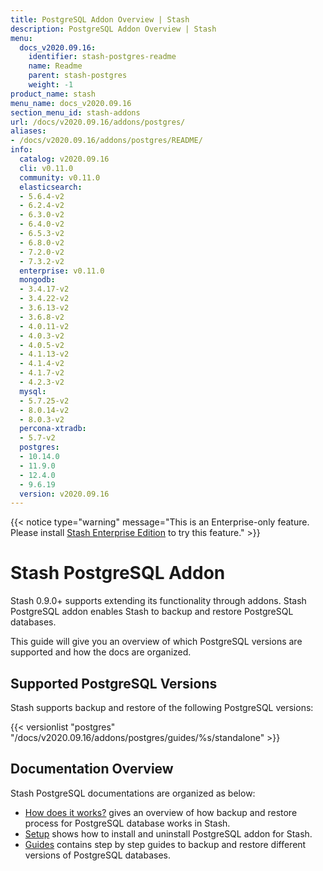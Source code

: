 ```yaml
---
title: PostgreSQL Addon Overview | Stash
description: PostgreSQL Addon Overview | Stash
menu:
  docs_v2020.09.16:
    identifier: stash-postgres-readme
    name: Readme
    parent: stash-postgres
    weight: -1
product_name: stash
menu_name: docs_v2020.09.16
section_menu_id: stash-addons
url: /docs/v2020.09.16/addons/postgres/
aliases:
- /docs/v2020.09.16/addons/postgres/README/
info:
  catalog: v2020.09.16
  cli: v0.11.0
  community: v0.11.0
  elasticsearch:
  - 5.6.4-v2
  - 6.2.4-v2
  - 6.3.0-v2
  - 6.4.0-v2
  - 6.5.3-v2
  - 6.8.0-v2
  - 7.2.0-v2
  - 7.3.2-v2
  enterprise: v0.11.0
  mongodb:
  - 3.4.17-v2
  - 3.4.22-v2
  - 3.6.13-v2
  - 3.6.8-v2
  - 4.0.11-v2
  - 4.0.3-v2
  - 4.0.5-v2
  - 4.1.13-v2
  - 4.1.4-v2
  - 4.1.7-v2
  - 4.2.3-v2
  mysql:
  - 5.7.25-v2
  - 8.0.14-v2
  - 8.0.3-v2
  percona-xtradb:
  - 5.7-v2
  postgres:
  - 10.14.0
  - 11.9.0
  - 12.4.0
  - 9.6.19
  version: v2020.09.16
---
```


{{< notice type="warning" message="This is an Enterprise-only feature. Please install [Stash Enterprise Edition](/docs/v2020.09.16/setup/install/enterprise) to try this feature." >}}

# Stash PostgreSQL Addon

Stash 0.9.0+ supports extending its functionality through addons. Stash PostgreSQL addon enables Stash to backup and restore PostgreSQL databases.

This guide will give you an overview of which PostgreSQL versions are supported and how the docs are organized.

## Supported PostgreSQL Versions

Stash supports backup and restore of the following PostgreSQL versions:

{{< versionlist "postgres" "/docs/v2020.09.16/addons/postgres/guides/%s/standalone" >}}

## Documentation Overview

Stash PostgreSQL documentations are organized as below:

- [How does it works?](/docs/v2020.09.16/addons/postgres/overview) gives an overview of how backup and restore process for PostgreSQL database works in Stash.
- [Setup](/docs/v2020.09.16/addons/postgres/setup/install) shows how to install and uninstall PostgreSQL addon for Stash.
- [Guides](/docs/v2020.09.16/addons/postgres/guides/11.2/standalone) contains step by step guides to backup and restore different versions of PostgreSQL databases.
